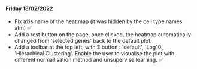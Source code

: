 #### Friday 18/02/2022

- Fix axis name of the heat map (it was hidden by the cell type names atm) ✅
- Add a rest button on the page, once clicked, the heatmap automatically changed from 'selected genes' back to the default plot. 
- Add a toolbar at the top left, with 3 button : 'default', 'Log10', 'Hierachical Clustering'. Enable the user to visualise the plot with different normailisation method and unsupervise learning. ✅


